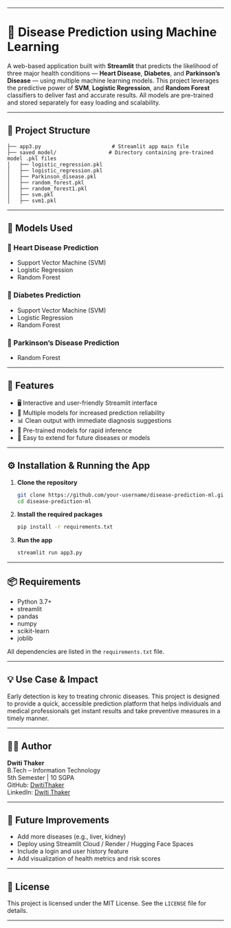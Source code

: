 
---

# 🧠 Disease Prediction using Machine Learning

A web-based application built with **Streamlit** that predicts the likelihood of three major health conditions — **Heart Disease**, **Diabetes**, and **Parkinson’s Disease** — using multiple machine learning models. This project leverages the predictive power of **SVM**, **Logistic Regression**, and **Random Forest** classifiers to deliver fast and accurate results. All models are pre-trained and stored separately for easy loading and scalability.

---

## 📁 Project Structure

```
├── app3.py                       # Streamlit app main file
├── saved_model/                 # Directory containing pre-trained model .pkl files
│   ├── logistic_regression.pkl
│   ├── logistic_regression.pkl
│   ├── Parkinson_disease.pkl
│   ├── random_forest.pkl
│   ├── random_forest1.pkl
│   ├── svm.pkl
│   ├── svm1.pkl
```

---

## 🧪 Models Used

### 🔹 Heart Disease Prediction
- Support Vector Machine (SVM)
- Logistic Regression
- Random Forest

### 🔹 Diabetes Prediction
- Support Vector Machine (SVM)
- Logistic Regression
- Random Forest

### 🔹 Parkinson’s Disease Prediction
- Random Forest

---

## 🚀 Features

- 🖥️ Interactive and user-friendly Streamlit interface
- 🧠 Multiple models for increased prediction reliability
- 📊 Clean output with immediate diagnosis suggestions
- 💾 Pre-trained models for rapid inference
- 🔄 Easy to extend for future diseases or models

---

## ⚙️ Installation & Running the App

1. **Clone the repository**
   ```bash
   git clone https://github.com/your-username/disease-prediction-ml.git
   cd disease-prediction-ml
   ```

2. **Install the required packages**
   ```bash
   pip install -r requirements.txt
   ```

3. **Run the app**
   ```bash
   streamlit run app3.py
   ```

---

## 📦 Requirements

- Python 3.7+
- streamlit
- pandas
- numpy
- scikit-learn
- joblib

All dependencies are listed in the `requirements.txt` file.

---

## 💡 Use Case & Impact

Early detection is key to treating chronic diseases. This project is designed to provide a quick, accessible prediction platform that helps individuals and medical professionals get instant results and take preventive measures in a timely manner.

---

## 👩‍💻 Author

**Dwiti Thaker**  
B.Tech – Information Technology  
5th Semester | 10 SGPA  
GitHub: [DwitiThaker](https://github.com/DwitiThaker)  
LinkedIn: [Dwiti Thaker](https://www.linkedin.com/in/dwiti-thaker-a36358236/)

---

## 📌 Future Improvements

- Add more diseases (e.g., liver, kidney)
- Deploy using Streamlit Cloud / Render / Hugging Face Spaces
- Include a login and user history feature
- Add visualization of health metrics and risk scores

---

## 📝 License

This project is licensed under the MIT License. See the `LICENSE` file for details.

---
